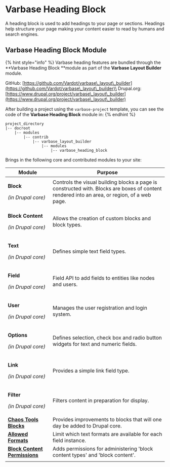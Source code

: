 # Varbase Heading Block

A heading block is used to add headings to your page or sections. Headings help structure your page making your content easier to read by humans and search engines.

## Varbase Heading Block Module

{% hint style="info" %}
Varbase heading features are bundled through the **Varbase Heading Block **module as part of the **Varbase Layout Builder** module.

GitHub: [https://github.com/Vardot/varbase\_layout\_builder](https://github.com/Vardot/varbase\_layout\_builder)\
Drupal.org: [https://www.drupal.org/project/varbase\_layout\_builder](https://www.drupal.org/project/varbase\_layout\_builder)

After building a project using the `varbase-project` template, you can see the code of the **Varbase Heading Block** module in:
{% endhint %}

```
project_directory
|-- docroot
    |-- modules
        |-- contrib
            |-- varbase_layout_builder
                |-- modules
                    |-- varbase_heading_block
```

Brings in the following core and contributed modules to your site:

| Module                                                                                              | Purpose                                                                                                                                      |
| --------------------------------------------------------------------------------------------------- | -------------------------------------------------------------------------------------------------------------------------------------------- |
| <p><strong>Block</strong></p><p><em>(in Drupal core)</em></p>                                       | Controls the visual building blocks a page is constructed with. Blocks are boxes of content rendered into an area, or region, of a web page. |
| <p><strong>Block Content</strong></p><p><em>(in Drupal core)</em></p>                               | Allows the creation of custom blocks and block types.                                                                                        |
| <p><strong>Text</strong></p><p><em>(in Drupal core)</em></p>                                        | Defines simple text field types.                                                                                                             |
| <p><strong>Field</strong></p><p><em>(in Drupal core)</em></p>                                       | Field API to add fields to entities like nodes and users.                                                                                    |
| <p><strong>User</strong></p><p><em>(in Drupal core)</em></p>                                        | Manages the user registration and login system.                                                                                              |
| <p><strong>Options</strong></p><p><em>(in Drupal core)</em></p>                                     | Defines selection, check box and radio button widgets for text and numeric fields.                                                           |
| <p><strong>Link</strong></p><p><em>(in Drupal core)</em></p>                                        | Provides a simple link field type.                                                                                                           |
| <p><strong>Filter</strong></p><p><em>(in Drupal core)</em></p>                                      | Filters content in preparation for display.                                                                                                  |
| ****[**Chaos Tools Blocks**](https://www.drupal.org/project/ctools)****                             | Provides improvements to blocks that will one day be added to Drupal core.                                                                   |
| ****[**Allowed Formats**](https://www.drupal.org/project/allowed\_formats)****                      | Limit which text formats are available for each field instance.                                                                              |
| ****[**Block Content Permissions**](https://www.drupal.org/project/block\_content\_permissions)**** | Adds permissions for administering 'block content types' and 'block content'.                                                                |
|                                                                                                     |                                                                                                                                              |
